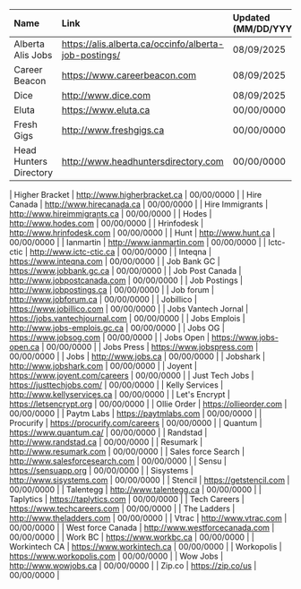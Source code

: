 | Name                   | Link                                                  | Updated (MM/DD/YYYY) |
| :--------------------- | :---------------------------------------------------- | :------------------- |
| Alberta Alis Jobs      | https://alis.alberta.ca/occinfo/alberta-job-postings/ | 08/09/2025           |
| Career Beacon          | https://www.careerbeacon.com                          | 08/09/2025           |
| Dice                   | http://www.dice.com                                   | 08/09/2025           |
| Eluta                  | https://www.eluta.ca                                  | 00/00/0000           |
| Fresh Gigs             | http://www.freshgigs.ca                               | 00/00/0000           |
| Head Hunters Directory | http://www.headhuntersdirectory.com                   | 00/00/0000           |

| Higher Bracket         | http://www.higherbracket.ca                           | 00/00/0000           |
| Hire Canada            | http://www.hirecanada.ca                              | 00/00/0000           |
| Hire Immigrants        | http://www.hireimmigrants.ca                          | 00/00/0000           |
| Hodes                  | http://www.hodes.com                                  | 00/00/0000           |
| Hrinfodesk             | http://www.hrinfodesk.com                             | 00/00/0000           |
| Hunt                   | http://www.hunt.ca                                    | 00/00/0000           |
| Ianmartin              | http://www.ianmartin.com                              | 00/00/0000           |
| Ictc-ctic              | http://www.ictc-ctic.ca                               | 00/00/0000           |
| Inteqna                | https://www.inteqna.com                               | 00/00/0000           |
| Job Bank GC            | https://www.jobbank.gc.ca                             | 00/00/0000           |
| Job Post Canada        | http://www.jobpostcanada.com                          | 00/00/0000           |
| Job Postings           | http://www.jobpostings.ca                             | 00/00/0000           |
| Job forum              | http://www.jobforum.ca                                | 00/00/0000           |
| Jobillico              | https://www.jobillico.com                             | 00/00/0000           |
| Jobs Vantech Jornal    | https://jobs.vantechjournal.com                       | 00/00/0000           |
| Jobs Emplois           | http://www.jobs-emplois.gc.ca                         | 00/00/0000           |
| Jobs OG                | https://www.jobsog.com                                | 00/00/0000           |
| Jobs Open              | https://www.jobs-open.ca                              | 00/00/0000           |
| Jobs Press             | https://www.jobspress.com                             | 00/00/0000           |
| Jobs                   | http://www.jobs.ca                                    | 00/00/0000           |
| Jobshark               | http://www.jobshark.com                               | 00/00/0000           |
| Joyent                 | https://www.joyent.com/careers                        | 00/00/0000           |
| Just Tech Jobs         | https://justtechjobs.com/                             | 00/00/0000           |
| Kelly Services         | http://www.kellyservices.ca                           | 00/00/0000           |
| Let's Encrypt          | https://letsencrypt.org                               | 00/00/0000           |
| Ollie Order            | https://ollieorder.com                                | 00/00/0000           |
| Paytm Labs             | https://paytmlabs.com                                 | 00/00/0000           |
| Procurify              | https://procurify.com/careers                         | 00/00/0000           |
| Quantum                | https://www.quantum.ca/                               | 00/00/0000           |
| Randstad               | http://www.randstad.ca                                | 00/00/0000           |
| Resumark               | http://www.resumark.com                               | 00/00/0000           |
| Sales force Search     | http://www.salesforcesearch.com                       | 00/00/0000           |
| Sensu                  | https://sensuapp.org                                  | 00/00/0000           |
| Sisystems              | http://www.sisystems.com                              | 00/00/0000           |
| Stencil                | https://getstencil.com                                | 00/00/0000           |
| Talentegg              | http://www.talentegg.ca                               | 00/00/0000           |
| Taplytics              | https://taplytics.com                                 | 00/00/0000           |
| Tech Careers           | https://www.techcareers.com                           | 00/00/0000           |
| The Ladders            | http://www.theladders.com                             | 00/00/0000           |
| Vtrac                  | http://www.vtrac.com                                  | 00/00/0000           |
| West force Canada      | http://www.westforcecanada.com                        | 00/00/0000           |
| Work BC                | https://www.workbc.ca                                 | 00/00/0000           |
| Workintech CA          | https://www.workintech.ca                             | 00/00/0000           |
| Workopolis             | https://www.workopolis.com                            | 00/00/0000           |
| Wow Jobs               | http://www.wowjobs.ca                                 | 00/00/0000           |
| Zip.co                 | https://zip.co/us                                     | 00/00/0000           |
